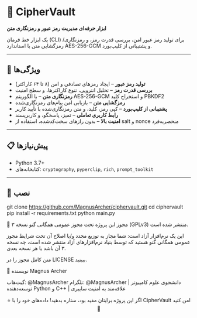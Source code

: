 # 🔐 CipherVault

**ابزار حرفه‌ای مدیریت رمز عبور و رمزنگاری متن**

یک ابزار خط فرمان (CLI) برای تولید رمز عبور امن، بررسی قدرت رمز، و رمزنگاری/رمزگشایی متن با استاندارد AES-256-GCM و پشتیبانی از کلیپ‌بورد.

---

## 🌟 ویژگی‌ها

- **تولید رمز عبور** – ایجاد رمزهای تصادفی و امن (۸ تا ۶۴ کاراکتر)
- **بررسی قدرت رمز** – تحلیل انتروپی، تنوع کاراکترها، و سطح امنیت
- **رمزنگاری متن** – با الگوریتم AES-256-GCM و استخراج کلید PBKDF2
- **رمزگشایی متن** – بازیابی امن پیام‌های رمزنگاری‌شده
- **پشتیبانی از کلیپ‌بورد** – کپی رمز، کلید، و متن رمزنگاری‌شده با تأیید کاربر
- **رابط کاربری تعاملی** – تمیز، پاسخگو، و کاربرپسند
- **امنیت بالا** – بدون رازهای سخت‌کدشده، استفاده از salt و nonce منحصربه‌فرد

---

## 📋 پیش‌نیازها

- Python 3.7+
- کتابخانه‌های: `cryptography`, `pyperclip`, `rich`, `prompt_toolkit`

---

## 🚀 نصب

git clone https://github.com/MagnusArcher/ciphervault.git
cd ciphervault
pip install -r requirements.txt
python main.py

📝 مجوز
این پروژه تحت مجوز عمومی همگانی گنو نسخه ۳ (GPLv3) منتشر شده است.

این یک نرم‌افزار آزاد است: شما مجاز به توزیع مجدد و/یا اصلاح آن تحت شرایط مجوز عمومی همگانی گنو هستید که توسط بنیاد نرم‌افزارهای آزاد منتشر شده است، چه نسخه ۳ آن باشد یا هر نسخه بعدی. 

متن کامل مجوز را در LICENSE ببینید.

👤 نویسنده
Magnus Archer

گیت‌هاب: @MagnusArcher
تلگرام: @MagnusArcher
دانشجوی علوم کامپیوتر | توسعه‌دهنده Python و C++ | علاقه‌مند به امنیت سایبری

<div align="center">

⭐ اگر این پروژه برایتان مفید بود، ستاره بدهید!
داده‌های خود را با CipherVault امن کنید 🔐

</div>
